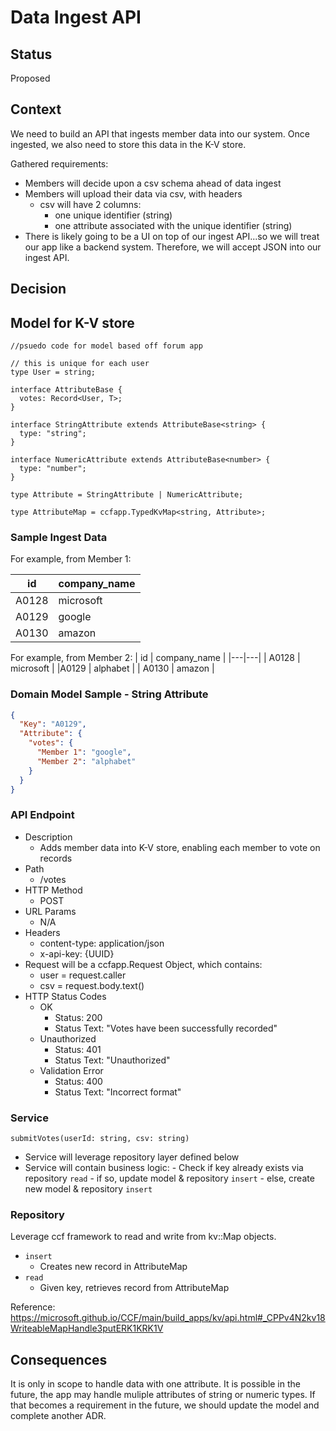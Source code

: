 # Data Ingest API

## Status

Proposed

## Context

We need to build an API that ingests member data into our system. Once ingested, we also need to store this data in the K-V store.

Gathered requirements:

- Members will decide upon a csv schema ahead of data ingest
- Members will upload their data via csv, with headers
  - csv will have 2 columns:
    - one unique identifier (string)
    - one attribute associated with the unique identifier (string)
- There is likely going to be a UI on top of our ingest API...so we will treat our app like a backend system. Therefore, we will accept JSON into our ingest API.

## Decision

## Model for K-V store

```
//psuedo code for model based off forum app

// this is unique for each user
type User = string;

interface AttributeBase {
  votes: Record<User, T>;
}

interface StringAttribute extends AttributeBase<string> {
  type: "string";
}

interface NumericAttribute extends AttributeBase<number> {
  type: "number";
}

type Attribute = StringAttribute | NumericAttribute;

type AttributeMap = ccfapp.TypedKvMap<string, Attribute>;
```

### Sample Ingest Data

For example, from Member 1:

| id    | company_name |
| ----- | ------------ |
| A0128 | microsoft    |
| A0129 | google       |
| A0130 | amazon       |

For example, from Member 2:
| id | company_name |
|---|---|
| A0128 | microsoft |
|A0129 | alphabet |
| A0130 | amazon |

### Domain Model Sample - String Attribute

```json
{
  "Key": "A0129",
  "Attribute": {
    "votes": {
      "Member 1": "google",
      "Member 2": "alphabet"
    }
  }
}
```

### API Endpoint

- Description
  - Adds member data into K-V store, enabling each member to vote on records
- Path
  - /votes
- HTTP Method
  - POST
- URL Params
  - N/A
- Headers
  - content-type: application/json
  - x-api-key: {UUID}
- Request will be a ccfapp.Request Object, which contains:
  - user = <User>request.caller
  - csv = request.body.text()
- HTTP Status Codes
  - OK
    - Status: 200
    - Status Text: "Votes have been successfully recorded"
  - Unauthorized
    - Status: 401
    - Status Text: "Unauthorized"
  - Validation Error
    - Status: 400
    - Status Text: "Incorrect format"

### Service

```
submitVotes(userId: string, csv: string)
```

- Service will leverage repository layer defined below
- Service will contain business logic: - Check if key already exists via repository `read` - if so, update model & repository `insert` - else, create new model & repository `insert`

### Repository

Leverage ccf framework to read and write from kv::Map objects.

- `insert`
  - Creates new record in AttributeMap
- `read`
  - Given key, retrieves record from AttributeMap

Reference: https://microsoft.github.io/CCF/main/build_apps/kv/api.html#_CPPv4N2kv18WriteableMapHandle3putERK1KRK1V

## Consequences

It is only in scope to handle data with one attribute. It is possible in the future, the app may handle muliple attributes of string or numeric types. If that becomes a requirement in the future, we should update the model and complete another ADR.
